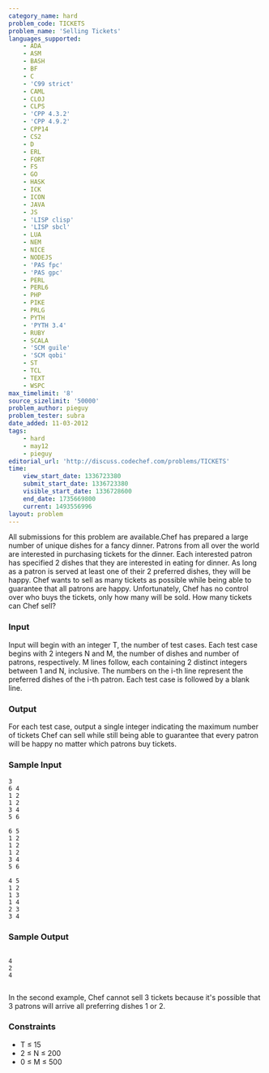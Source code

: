 ```yaml
---
category_name: hard
problem_code: TICKETS
problem_name: 'Selling Tickets'
languages_supported:
    - ADA
    - ASM
    - BASH
    - BF
    - C
    - 'C99 strict'
    - CAML
    - CLOJ
    - CLPS
    - 'CPP 4.3.2'
    - 'CPP 4.9.2'
    - CPP14
    - CS2
    - D
    - ERL
    - FORT
    - FS
    - GO
    - HASK
    - ICK
    - ICON
    - JAVA
    - JS
    - 'LISP clisp'
    - 'LISP sbcl'
    - LUA
    - NEM
    - NICE
    - NODEJS
    - 'PAS fpc'
    - 'PAS gpc'
    - PERL
    - PERL6
    - PHP
    - PIKE
    - PRLG
    - PYTH
    - 'PYTH 3.4'
    - RUBY
    - SCALA
    - 'SCM guile'
    - 'SCM qobi'
    - ST
    - TCL
    - TEXT
    - WSPC
max_timelimit: '8'
source_sizelimit: '50000'
problem_author: pieguy
problem_tester: subra
date_added: 11-03-2012
tags:
    - hard
    - may12
    - pieguy
editorial_url: 'http://discuss.codechef.com/problems/TICKETS'
time:
    view_start_date: 1336723380
    submit_start_date: 1336723380
    visible_start_date: 1336728600
    end_date: 1735669800
    current: 1493556996
layout: problem
---
```

All submissions for this problem are available.Chef has prepared a large number of unique dishes for a fancy dinner. Patrons from all over the world are interested in purchasing tickets for the dinner. Each interested patron has specified 2 dishes that they are interested in eating for dinner. As long as a patron is served at least one of their 2 preferred dishes, they will be happy. Chef wants to sell as many tickets as possible while being able to guarantee that all patrons are happy. Unfortunately, Chef has no control over who buys the tickets, only how many will be sold. How many tickets can Chef sell?

### Input

Input will begin with an integer T, the number of test cases. Each test case begins with 2 integers N and M, the number of dishes and number of patrons, respectively. M lines follow, each containing 2 distinct integers between 1 and N, inclusive. The numbers on the i-th line represent the preferred dishes of the i-th patron. Each test case is followed by a blank line.

### Output

For each test case, output a single integer indicating the maximum number of tickets Chef can sell while still being able to guarantee that every patron will be happy no matter which patrons buy tickets.

### Sample Input

```
3
6 4
1 2
1 2
3 4
5 6

6 5
1 2
1 2
1 2
3 4
5 6

4 5
1 2
1 3
1 4
2 3
3 4

```
### Sample Output

```

4
2
4


```
In the second example, Chef cannot sell 3 tickets because it's possible that 3 patrons will arrive all preferring dishes 1 or 2.

### Constraints

- T ≤ 15
- 2 ≤ N ≤ 200
- 0 ≤ M ≤ 500